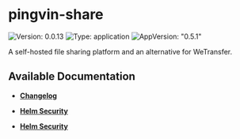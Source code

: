 # pingvin-share

![Version: 0.0.13](https://img.shields.io/badge/Version-0.0.13-informational?style=flat-square) ![Type: application](https://img.shields.io/badge/Type-application-informational?style=flat-square) ![AppVersion: "0.5.1"](https://img.shields.io/badge/AppVersion-"0.5.1"-informational?style=flat-square)

A self-hosted file sharing platform and an alternative for WeTransfer.

## Available Documentation

- [**Changelog**](CHANGELOG)

- [**Helm Security**](container-security)

- [**Helm Security**](helm-security)

